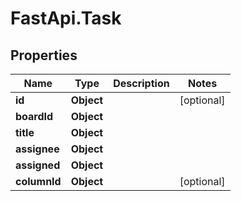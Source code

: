 # FastApi.Task

## Properties
Name | Type | Description | Notes
------------ | ------------- | ------------- | -------------
**id** | **Object** |  | [optional] 
**boardId** | **Object** |  | 
**title** | **Object** |  | 
**assignee** | **Object** |  | 
**assigned** | **Object** |  | 
**columnId** | **Object** |  | [optional] 
